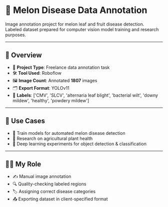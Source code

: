 # 🍈 Melon Disease Data Annotation

Image annotation project for melon leaf and fruit disease detection.  
Labeled dataset prepared for computer vision model training and research purposes.

---

## 📌 Overview

- 🔧 **Project Type**: Freelance data annotation task  
- 🛠️ **Tool Used**: Roboflow   
- 🖼️ **Image Count**: Annotated **1807** images  
- 🗂️ **Export Format**: YOLOv11  
- 🧪 **Labels**: ['CMV', 'SLCV', 'alternaria leaf blight', 'bacterial wilt', 'downy mildew', 'healthy', 'powdery mildew'] 

---

## 🧠 Use Cases

- 🤖 Train models for automated melon disease detection  
- 🧬 Research on agricultural plant health  
- 🧠 Deep learning experiments for object detection & classification  

---

## 👨‍💻 My Role

- ✍️ Manual image annotation  
- 🔍 Quality-checking labeled regions  
- 🏷️ Assigning correct disease categories  
- 📤 Exporting dataset in client-specified format



